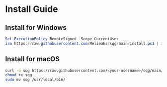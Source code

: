 # Install Guide

## Install for Windows
```powershell
Set-ExecutionPolicy RemoteSigned -Scope CurrentUser
irm https://raw.githubusercontent.com/Melieahs/sqg/main/install.ps1 | iex
```

## Install for macOS
```bash
curl -o sqg https://raw.githubusercontent.com/<your-username>/sqg/main/sqg
chmod +x sqg
sudo mv sqg /usr/local/bin/
